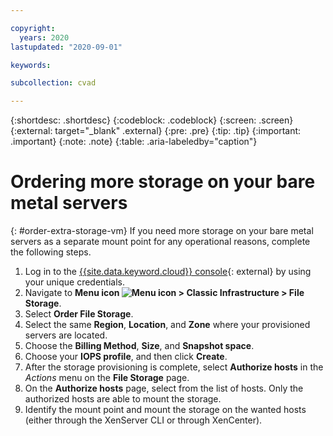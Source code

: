```yaml
---

copyright:
  years: 2020
lastupdated: "2020-09-01"

keywords:

subcollection: cvad

---
```


{:shortdesc: .shortdesc}
{:codeblock: .codeblock}
{:screen: .screen}
{:external: target="_blank" .external}
{:pre: .pre}
{:tip: .tip}
{:important: .important}
{:note: .note}
{:table: .aria-labeledby="caption"}


# Ordering more storage on your bare metal servers
{: #order-extra-storage-vm}
If you need more storage on your bare metal servers as a separate mount point for any operational reasons, complete the following steps.

1. Log in to the [{{site.data.keyword.cloud}} console](https://cloud.ibm.com/login){: external} by using your unique credentials.
2. Navigate to **Menu icon ![Menu icon](../icons/icon_hamburger.svg) > Classic Infrastructure > File Storage**.
3. Select **Order File Storage**.
4. Select the same **Region**, **Location**, and **Zone** where your provisioned servers are located.
5. Choose the **Billing Method**, **Size**, and **Snapshot space**.
6. Choose your **IOPS profile**, and then click **Create**.
7. After the storage provisioning is complete, select **Authorize hosts** in the _Actions_ menu on the **File Storage** page.
8. On the **Authorize hosts** page, select from the list of hosts. Only the authorized hosts are able to mount the storage.
9. Identify the mount point and mount the storage on the wanted hosts (either through the XenServer CLI or through XenCenter).
